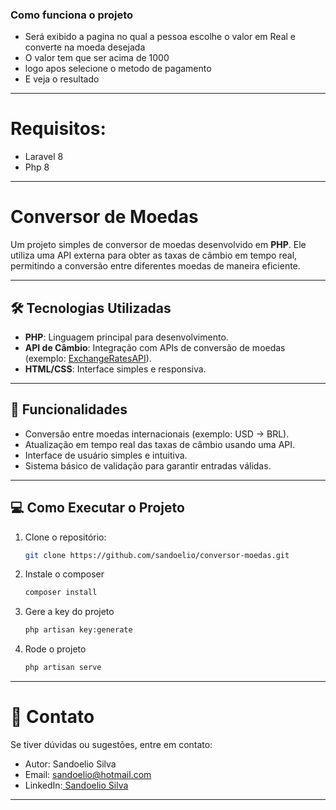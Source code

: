 ### Como funciona o projeto

- Será exibido a pagina no qual a pessoa escolhe o valor em Real e converte na moeda desejada
- O valor tem que ser acima de 1000
- logo apos selecione o metodo de pagamento
-  E veja o resultado

  ---
  
  # Requisitos:
- Laravel 8
- Php 8
  
---

# Conversor de Moedas
Um projeto simples de conversor de moedas desenvolvido em **PHP**. Ele utiliza uma API externa para obter as taxas de câmbio em tempo real, permitindo a conversão entre diferentes moedas de maneira eficiente.

---

## 🛠️ Tecnologias Utilizadas
- **PHP**: Linguagem principal para desenvolvimento.
- **API de Câmbio**: Integração com APIs de conversão de moedas (exemplo: [ExchangeRatesAPI](https://exchangeratesapi.io/)).
- **HTML/CSS**: Interface simples e responsiva.

---

## 🚀 Funcionalidades
- Conversão entre moedas internacionais (exemplo: USD → BRL).
- Atualização em tempo real das taxas de câmbio usando uma API.
- Interface de usuário simples e intuitiva.
- Sistema básico de validação para garantir entradas válidas.

---

## 💻 Como Executar o Projeto

1. Clone o repositório:
   ```bash
   git clone https://github.com/sandoelio/conversor-moedas.git
2. Instale o composer
   ```bash
   composer install
3. Gere a key do projeto
   ```bash
   php artisan key:generate
4. Rode o projeto
   ```bash
   php artisan serve

---

# 📧 Contato
Se tiver dúvidas ou sugestões, entre em contato:

* Autor: Sandoelio Silva
* Email: sandoelio@hotmail.com
* LinkedIn:[ Sandoelio Silva](https://www.linkedin.com/in/sandoelio-silva/)
  
---
